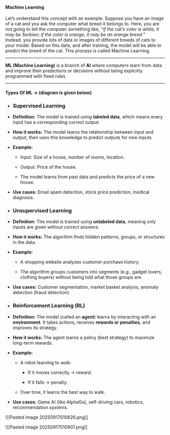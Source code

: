 #### Machine Learning
Let’s understand this concept with an example. Suppose you have an image of a cat and you ask the computer what breed it belongs to. Here, you are not going to tell the computer something like, _“if the cat’s color is white, it may be Serbian; if the color is orange, it may be an orange breed.”_  
Instead, you provide lots of data or images of different breeds of cats to your model. Based on this data, and after training, the model will be able to predict the breed of the cat. This process is called Machine Learning.

---
**ML (Machine Learning)** is a branch of **AI** where computers learn from data and improve their predictions or decisions without being explicitly programmed with fixed rules.

----
#### Types Of ML -> (diagram is given below)
* ### **Supervised Learning**

- **Definition:** The model is trained using **labeled data**, which means every input has a corresponding correct output.
    
- **How it works:** The model learns the relationship between input and output, then uses this knowledge to predict outputs for new inputs.
    
- **Example:**
    
    - Input: Size of a house, number of rooms, location.
        
    - Output: Price of the house.
        
    - The model learns from past data and predicts the price of a new house.
        
- **Use cases:** Email spam detection, stock price prediction, medical diagnosis.

* ### **Unsupervised Learning**

- **Definition:** The model is trained using **unlabeled data**, meaning only inputs are given without correct answers.
    
- **How it works:** The algorithm finds hidden patterns, groups, or structures in the data.
    
- **Example:**
    
    - A shopping website analyzes customer purchase history.
        
    - The algorithm groups customers into segments (e.g., gadget lovers, clothing buyers) without being told what those groups are.
        
- **Use cases:** Customer segmentation, market basket analysis, anomaly detection (fraud detection).

* ### **Reinforcement Learning (RL)**

- **Definition:** The model (called an **agent**) learns by interacting with an **environment**. It takes actions, receives **rewards or penalties**, and improves its strategy.
    
- **How it works:** The agent learns a policy (best strategy) to maximize long-term rewards.
    
- **Example:**
    
    - A robot learning to walk:
        
        - If it moves correctly → reward.
            
        - If it falls → penalty.
            
    - Over time, it learns the best way to walk.
        
- **Use cases:** Game AI (like AlphaGo), self-driving cars, robotics, recommendation systems.


![[Pasted image 20250917010826.png]]

![[Pasted image 20250917010907.png]]
